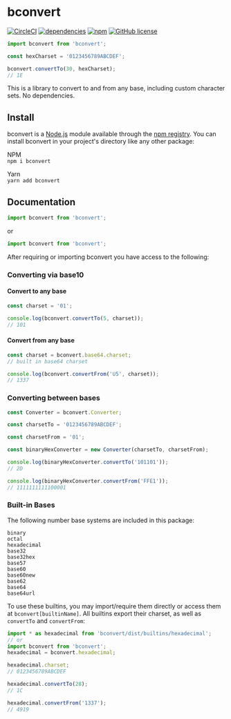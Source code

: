 # bconvert

[![CircleCI](https://img.shields.io/circleci/build/github/nvitaterna/bconvert?style=flat-square)](https://app.circleci.com/pipelines/github/nvitaterna/bconvert)
[![dependencies](https://img.shields.io/badge/dependencies-none-brightgreen?style=flat-square)](https://www.npmjs.com/package/bconvert?activeTab=dependencies)
[![npm](https://img.shields.io/npm/v/bconvert?style=flat-square)](https://www.npmjs.com/package/bconvert)
[![GitHub license](https://img.shields.io/github/license/nvitaterna/bconvert?style=flat-square)](https://github.com/nvitaterna/bconvert/blob/master/LICENSE)


```js
import bconvert from 'bconvert';

const hexCharset = '0123456789ABCDEF';

bconvert.convertTo(30, hexCharset);
// 1E
```

This is a library to convert to and from any base, including custom character sets. No dependencies.

## Install

bconvert is a [Node.js](https://nodejs.org/en/) module available through the [npm registry](https://www.npmjs.com/). You can install bconvert in your project's directory like any other package:

NPM  
`npm i bconvert`

Yarn  
`yarn add bconvert`

## Documentation

```js
import bconvert from 'bconvert';
```
or  
```js
import bconvert from 'bconvert';
```

After requiring or importing bconvert you have access to the following:

### Converting via base10

#### Convert to any base

```js
const charset = '01';

console.log(bconvert.convertTo(5, charset));
// 101
```

#### Convert from any base
```js
const charset = bconvert.base64.charset;
// built in base64 charset

console.log(bconvert.convertFrom('U5', charset));
// 1337
```

### Converting between bases
```js
const Converter = bconvert.Converter;

const charsetTo = '0123456789ABCDEF';

const charsetFrom = '01';

const binaryHexConverter = new Converter(charsetTo, charsetFrom);

console.log(binaryHexConverter.convertTo('101101'));
// 2D

console.log(binaryHexConverter.convertFrom('FFE1'));
// 1111111111100001
```

### Built-in Bases
The following number base systems are included in this package:
```
binary
octal
hexadecimal
base32
base32hex
base57
base60
base60new
base62
base64
base64url
```

To use these builtins, you may import/require them directly or access them at `bconvert[builtinName]`. All builtins export their charset, as well as `convertTo` and `convertFrom`:
```js
import * as hexadecimal from 'bconvert/dist/builtins/hexadecimal';
// or
import bconvert from 'bconvert';
hexadecimal = bconvert.hexadecimal;

hexadecimal.charset;
// 0123456789ABCDEF

hexadecimal.convertTo(28);
// 1C

hexadecimal.convertFrom('1337');
// 4919
```
